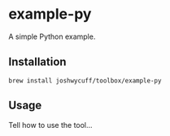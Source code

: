 # example-py

A simple Python example.

## Installation

```shell
brew install joshwycuff/toolbox/example-py
```

## Usage

Tell how to use the tool...

